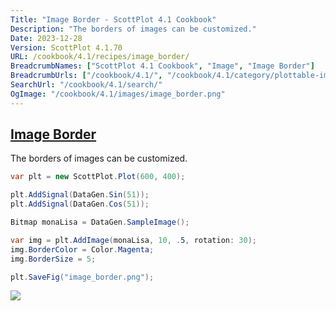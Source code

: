 ```yaml
---
Title: "Image Border - ScottPlot 4.1 Cookbook"
Description: "The borders of images can be customized."
Date: 2023-12-28
Version: ScottPlot 4.1.70
URL: /cookbook/4.1/recipes/image_border/
BreadcrumbNames: ["ScottPlot 4.1 Cookbook", "Image", "Image Border"]
BreadcrumbUrls: ["/cookbook/4.1/", "/cookbook/4.1/category/plottable-image", "/cookbook/4.1/recipes/image_border/"]
SearchUrl: "/cookbook/4.1/search/"
OgImage: "/cookbook/4.1/images/image_border.png"
---
```


<h2><a id='image-border' href='/cookbook/4.1/recipes/image_border/'>Image Border</a></h2>

The borders of images can be customized.

```cs
var plt = new ScottPlot.Plot(600, 400);

plt.AddSignal(DataGen.Sin(51));
plt.AddSignal(DataGen.Cos(51));

Bitmap monaLisa = DataGen.SampleImage();

var img = plt.AddImage(monaLisa, 10, .5, rotation: 30);
img.BorderColor = Color.Magenta;
img.BorderSize = 5;

plt.SaveFig("image_border.png");
```

<img src='../../images/image_border.png' class='d-block mx-auto my-5' />


